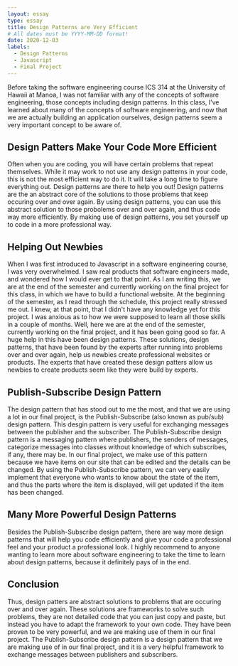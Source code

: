 ```yaml
---
layout: essay
type: essay
title: Design Patterns are Very Efficient
# All dates must be YYYY-MM-DD format!
date: 2020-12-03
labels:
  - Design Patterns
  - Javascript
  - Final Project
---
```

Before taking the software engineering course ICS 314 at the University of Hawaii at Manoa, I was not familiar with any of the concepts of software engineering, those concepts including design patterns. In this class, I’ve learned about many of the concepts of software engineering, and now that we are actually building an application ourselves, design patterns seem a very important concept to be aware of.

## Design Patters Make Your Code More Efficient

Often when you are coding, you will have certain problems that repeat themselves. While it may work to not use any design patterns in your code, this is not the most efficient way to do it. It will take a long time to figure everything out. Design patterns are there to help you out! Design patterns are the an abstract core of the solutions to those problems that keep occuring over and over again. By using design patterns, you can use this abstract solution to those probolems over and over again, and thus code way more efficiently. By making use of design patterns, you set yourself up to code in a more professional way.

## Helping Out Newbies

When I was first introduced to Javascript in a software engineering course, I was very overwhelmed. I saw real products that software engineers made, and wondered how I would ever get to that point. As I am writing this, we are at the end of the semester and currently working on the final project for this class, in which we have to build a functional website.
At the beginning of the semester, as I read through the schedule, this project really stressed me out. I knew, at that point, that I didn't have any knowledge yet for this project. I was anxious as to how we were supposed to learn all those skills in a couple of months. Well, here we are at the end of the semester, currently working on the final project, and it has been going good so far. A huge help in this have been design patterns.
These solutions, design patterns, that have been found by the experts after running into problems over and over again, help us newbies create professional websites or products. The experts that have created these design patters allow us newbies to create products seem like they were build by experts.

## Publish-Subscribe Design Pattern

The design pattern that has stood out to me the most, and that we are using a lot in our final project, is the Publish-Subscribe (also known as pub/sub) design pattern. This desgin pattern is very useful for exchanging messages between the publisher and the subscriber. The Publish-Subscribe design pattern is a messaging pattern where publishers, the senders of messages, categorize messages into classes without knowledge of which subscribes, if any, there may be.
In our final project, we make use of this pattern because we have items on our site that can be edited and the details can be changed. By using the Publish-Subscribe pattern, we can very easily implement that everyone who wants to know about the state of the item, and thus the parts where the item is displayed, will get updated if the item has been changed.

## Many More Powerful Design Patterns

Besides the Publish-Subscribe design pattern, there are way more design patterns that will help you code efficiently and give your code a professional feel and your product a professional look. I highly recommend to anyone wanting to learn more about software engineering to take the time to learn about design patterns, because it definitely pays of in the end.

## Conclusion

Thus, design patters are abstract solutions to problems that are occuring over and over again. These solutions are frameworks to solve such problems, they are not detailed code that you can just copy and paste, but instead you have to adapt the framework to your own code. They have been proven to be very powerful, and we are making use of them in our final project. The Publish-Subscribe design pattern is a design pattern that we are making use of in our final project, and it is a very helpful framework to exchange messages between publishers and subscribers.

